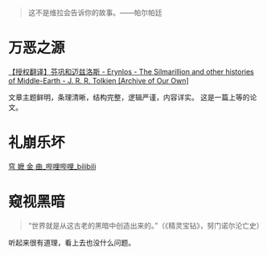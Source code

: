 > 这不是维拉会告诉你的故事。——帕尔帕廷


# 万恶之源
[【授权翻译】芬巩和迈兹洛斯 - Erynlos - The Silmarillion and other histories of Middle-Earth - J. R. R. Tolkien [Archive of Our Own]](https://archiveofourown.org/works/51692149)

文章主题鲜明，条理清晰，结构完整，逻辑严谨，内容详实。
这是一篇上等的论文。

# 礼崩乐坏
[穹 嬷 金 曲_哔哩哔哩_bilibili](https://www.bilibili.com/video/BV1pz421Y7XE/)


# 窥视黑暗
> “世界就是从这古老的黑暗中创造出来的。”（《精灵宝钻》，努门诺尔沦亡史）

听起来很有道理，看上去也没什么问题。